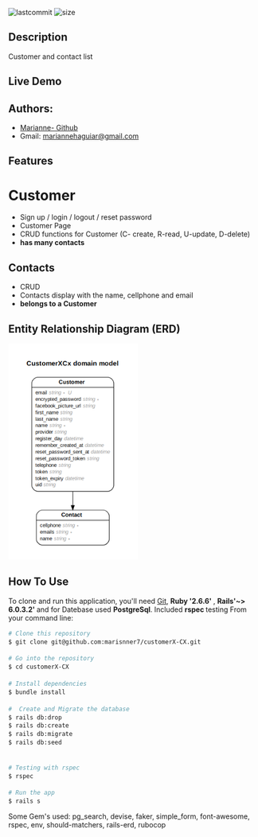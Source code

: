 
![lastcommit](https://img.shields.io/github/last-commit/marisnner7/customerx-cx)
![size](https://img.shields.io/github/languages/code-size/marisnner7/customerx-cx)

## Description
Customer and contact list

## Live Demo


## Authors:
* [Marianne- Github](https://github.com/marisnner7)
* Gmail: mariannehaguiar@gmail.com


## Features

# Customer
* Sign up / login / logout / reset password
* Customer Page
* CRUD functions for Customer (C- create, R-read, U-update, D-delete)
* <b> has many contacts </b> 

## Contacts
* CRUD
* Contacts display with the name, cellphone and email
* <b> belongs to a Customer </b>



## Entity Relationship Diagram (ERD)
![alt text](app/assets/images/erd.png)


## How To Use

To clone and run this application, you'll need [Git](https://git-scm.com), <b>Ruby '2.6.6' </b>, <b>Rails'~> 6.0.3.2' </b> and for Datebase used <b> PostgreSql</b>. Included <b> rspec </b> testing From your command line:

```bash
# Clone this repository
$ git clone git@github.com:marisnner7/customerX-CX.git

# Go into the repository
$ cd customerX-CX

# Install dependencies
$ bundle install

#  Create and Migrate the database
$ rails db:drop
$ rails db:create
$ rails db:migrate
$ rails db:seed


# Testing with rspec
$ rspec

# Run the app
$ rails s
```

Some Gem's used: pg_search, devise, faker, simple_form, font-awesome, rspec, env, should-matchers, rails-erd, rubocop
